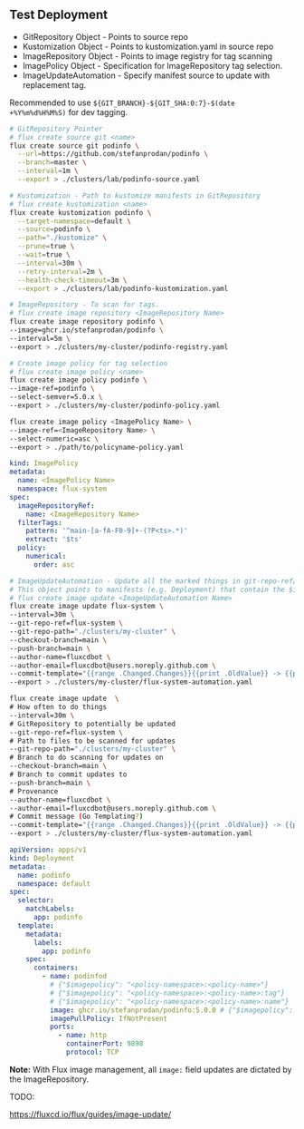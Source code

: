 ## Test Deployment

- GitRepository Object - Points to source repo
- Kustomization Object - Points to kustomization.yaml in source repo
- ImageRepository Object - Points to image registry for tag scanning
- ImagePolicy Object - Specification for ImageRepository tag selection.
- ImageUpdateAutomation - Specify manifest source to update with replacement tag.

Recommended to use `${GIT_BRANCH}-${GIT_SHA:0:7}-$(date +%Y%m%d%H%M%S)` for dev tagging.

```sh
# GitRepository Pointer
# flux create source git <name>
flux create source git podinfo \
  --url=https://github.com/stefanprodan/podinfo \
  --branch=master \
  --interval=1m \
  --export > ./clusters/lab/podinfo-source.yaml
```

```sh
# Kustomization - Path to kustomize manifests in GitRepository
# flux create kustomization <name>
flux create kustomization podinfo \
  --target-namespace=default \
  --source=podinfo \
  --path="./kustomize" \
  --prune=true \
  --wait=true \
  --interval=30m \
  --retry-interval=2m \
  --health-check-timeout=3m \
  --export > ./clusters/lab/podinfo-kustomization.yaml
```

```sh
# ImageRepository - To scan for tags.
# flux create image repository <ImageRepository Name>
flux create image repository podinfo \
--image=ghcr.io/stefanprodan/podinfo \
--interval=5m \
--export > ./clusters/my-cluster/podinfo-registry.yaml
```

```sh
# Create image policy for tag selection
# flux create image policy <name>
flux create image policy podinfo \
--image-ref=podinfo \
--select-semver=5.0.x \
--export > ./clusters/my-cluster/podinfo-policy.yaml

flux create image policy <ImagePolicy Name> \
--image-ref=<ImageRepository Name> \
--select-numeric=asc \
--export > ./path/to/policyname-policy.yaml
```

```yaml
kind: ImagePolicy
metadata:
  name: <ImagePolicy Name>
  namespace: flux-system
spec:
  imageRepositoryRef:
    name: <ImageRepository Name>
  filterTags:
    pattern: '^main-[a-fA-F0-9]+-(?P<ts>.*)'
    extract: '$ts'
  policy:
    numerical:
      order: asc
```

```sh
# ImageUpdateAutomation - Update all the marked things in git-repo-ref/git-repo-path
# This object points to manifests (e.g. Deployment) that contain the $imagepolicy marker.
# flux create image update <ImageUpdateAutomation Name>
flux create image update flux-system \
--interval=30m \
--git-repo-ref=flux-system \
--git-repo-path="./clusters/my-cluster" \
--checkout-branch=main \
--push-branch=main \
--author-name=fluxcdbot \
--author-email=fluxcdbot@users.noreply.github.com \
--commit-template="{{range .Changed.Changes}}{{print .OldValue}} -> {{println .NewValue}}{{end}}" \
--export > ./clusters/my-cluster/flux-system-automation.yaml

flux create image update  \
# How often to do things
--interval=30m \
# GitRepository to potentially be updated
--git-repo-ref=flux-system \
# Path to files to be scanned for updates
--git-repo-path="./clusters/my-cluster" \
# Branch to do scanning for updates on
--checkout-branch=main \
# Branch to commit updates to
--push-branch=main \
# Provenance
--author-name=fluxcdbot \
--author-email=fluxcdbot@users.noreply.github.com \
# Commit message (Go Templating?)
--commit-template="{{range .Changed.Changes}}{{print .OldValue}} -> {{println .NewValue}}{{end}}" \
--export > ./clusters/my-cluster/flux-system-automation.yaml
```

```yaml
apiVersion: apps/v1
kind: Deployment
metadata:
  name: podinfo
  namespace: default
spec:
  selector:
    matchLabels:
      app: podinfo
  template:
    metadata:
      labels:
        app: podinfo
    spec:
      containers:
        - name: podinfod
          # {"$imagepolicy": "<policy-namespace>:<policy-name>"}
          # {"$imagepolicy": "<policy-namespace>:<policy-name>:tag"}
          # {"$imagepolicy": "<policy-namespace>:<policy-name>:name"}
          image: ghcr.io/stefanprodan/podinfo:5.0.0 # {"$imagepolicy": "flux-system:podinfo"}
          imagePullPolicy: IfNotPresent
          ports:
            - name: http
              containerPort: 9898
              protocol: TCP
```

**Note:** With Flux image management, all `image:` field updates are dictated by the ImageRepository.


TODO:

https://fluxcd.io/flux/guides/image-update/



